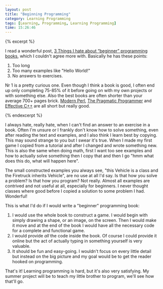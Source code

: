 ```yaml
---
layout: post
title: "Beginning Programming"
category: Learning Programming
tags: [Learning, Programming, Learning Programming]
time: 15:26:46
---
```


{% excerpt %}

I read a wonderful post, [3 Things I hate about “beginner” programming books][beginner], which I couldn't agree more with. Basically he has these points:

1. Too long
2. Too many examples like "Hello World!"
3. No answers to exercises.

Nr 1 is a pretty curious one. Even though I think a book is good, I often end up only completing 75-85% of it before going on with my own projects or with something else. Also the best books are often shorter than your average 700+ pages brick. [Modern Perl][], [The Pragmatic Programmer][] and [Effective C++][] are all short but really good.

{% endexcerpt %}

I always hate, really hate, when I can't find an answer to an exercise in a book. Often I'm unsure or I frankly don't know how to solve something, even after reading the text and examples, and I also think I learn best by copying. This may sound strange to you but I swear it's true. When I made my first game I copied from a tutorial and after I changed and wrote something new. This is also the same when doing math, first I want too see examples and how to actually solve something then I copy that and then I go "hmm what does this do, what will happen here".

The small constructed examples you always see, "this Vehicle is a class and the Firetruck inherits Vehicle", are no use at all I'd say. Is that how you solve a problem? Is that how you program? Not really. Almost all examples are contrived and not useful at all, especially for beginners. I never thought classes where good before I copied a solution to some problem I had. Wonderful!

This is what I'd do if I would write a "beginner" programming book:

1. I would use the whole book to construct a game. I would begin with simply drawing a shape, or an image, on the screen. Then I would make it move and at the end of the book I would have all the necessary code for a complete and functional game.
2. I would provide *all* the code inside the book. Of course I could provide it online but the act of actually typing in something yourself is very valuable.
3. It should be fun and easy-going. I wouldn't focus on every little detail but instead on the big picture and my goal would be to get the reader hooked on programming.

That's it! Learning programming is hard, but it's also very satisfying. My summer project will be to teach my little brother to program, we'll see how that'll go.

[The Pragmatic Programmer]: http://pragprog.com/the-pragmatic-programmer "The Pragmatic Programmer"
[Modern Perl]: http://www.modernperlbooks.com/ "Modern Perl book"
[Effective C++]: http://aristeia.com/books.html "Scott Meyers books Effective C++, More Effective C++"

[beginner]: http://allfuzzy.tumblr.com/post/19464639511/3-things-i-hate-about-beginner-programming-books


